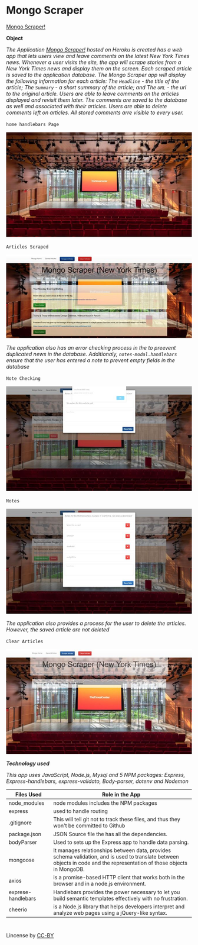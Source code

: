 # Mongo Scraper

[Mongo Scraper!](https://evening-savannah-93916.herokuapp.com/)

**Object**

_The Application [Mongo Scraper!](https://evening-savannah-93916.herokuapp.com) hosted on Heroku is created has a web app that lets users view and leave comments on the latest New York Times news. Whenever a user visits the site, the app will scrape stories from a New York Times news and display them on the screen. Each scraped article is saved to the application database. The Mongo Scraper app will display the following information for each article: The `Headline` - the title of the article; The `Summary` - a short summary of the article; and The `URL` - the url to the original article. Users are able to leave comments on the articles displayed and revisit them later. The comments are saved to the database as well and associated with their articles. Users are able to delete comments left on articles. All stored comments arre visible to every user._

`home handlebars Page`

<a href="#"><img src="https://github.com/fpinder/MongoScraper/blob/master/public/assets/images/background.jpg" alt="Home Page"></a>

`Articles Scraped`

<a href="#"><img src="https://github.com/fpinder/MongoScraper/blob/master/public/assets/images/Capture2.jpg" alt="Articles Scraped"></a>

_The application also has an error checking process in the to preevent duplicated news in the database. Additionaly, `notes-modal.handlebars` ensure that the user has entered a note to prevent empty fields in the database_

`Note Checking`

<a href="#"><img src="https://github.com/fpinder/MongoScraper/blob/master/public/assets/images/Capture4.jpg" alt="Note Checking"></a>

`Notes`

<a href="#"><img src="https://github.com/fpinder/MongoScraper/blob/master/public/assets/images/Capture5.jpg" alt="Notes"></a>

_The application also provides a process for the user to delete the articles. However, the saved article are not deleted_

`Clear Articles`

<a href="#"><img src="https://github.com/fpinder/MongoScraper/blob/master/public/assets/images/Capture6.jpg" alt="Clear Articles"></a>

**_Technology used_**

_This app uses JavaScript, Node.js, Mysql and 5 NPM packages: Express, Express-handlebars, express-validato, Body-parser, dotenv and Nodemon_

| Files Used         | Role in the App                                                                                                                                                         |
| ------------------ | ----------------------------------------------------------------------------------------------------------------------------------------------------------------------- |
| node_modules       | node modules includes the NPM packages                                                                                                                                  |
| express            | used to handle routing                                                                                                                                                  |
| .gitignore         | This will tell git not to track these files, and thus they won't be committed to Github                                                                                 |
| package.json       | JSON Source file the has all the dependencies.                                                                                                                          |
| bodyParser         | Used to sets up the Express app to handle data parsing.                                                                                                                 |
| mongoose           | It manages relationships between data, provides schema validation, and is used to translate between objects in code and the representation of those objects in MongoDB. |
| axios              | is a promise-based HTTP client that works both in the browser and in a node.js environment.                                                                             |
| exprese-handlebars | Handlebars provides the power necessary to let you build semantic templates effectively with no frustration.                                                            |
| cheerio            | is a Node.js library that helps developers interpret and analyze web pages using a jQuery-like syntax.                                                                  |

#

Lincense by <a href="https://creativecommons.org/licenses/by/3.0/" rel="nofollow">CC-BY</a>
